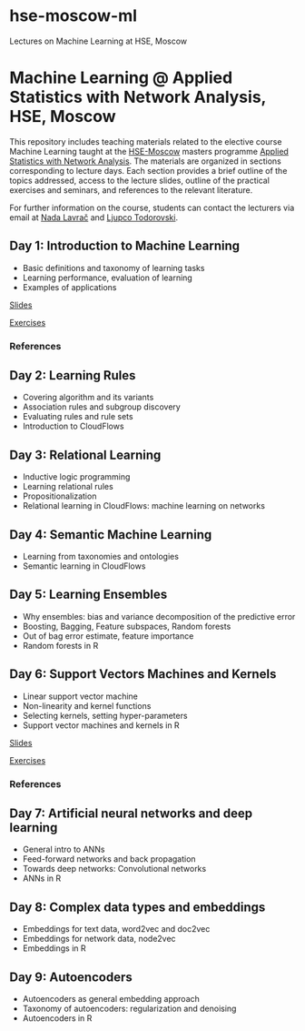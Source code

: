 # hse-moscow-ml
Lectures on Machine Learning at HSE, Moscow

# Machine Learning @ Applied Statistics with Network Analysis, HSE, Moscow

This repository includes teaching materials related to the elective course Machine Learning taught at the [HSE-Moscow](https://www.hse.ru/en/) masters programme [Applied Statistics with Network Analysis](https://www.hse.ru/en/ma/sna/). The materials are organized in sections corresponding to lecture days. Each section provides a brief outline of the topics addressed, access to the lecture slides, outline of the practical exercises and seminars, and references to the relevant literature.

For further information on the course, students can contact the lecturers via email at [Nada Lavrač](mailto:nada.lavrac@ijs.si) and [Ljupco Todorovski](mailto:ljupco.todorovski@fu.uni-lj.si).


## Day 1: Introduction to Machine Learning
* Basic definitions and taxonomy of learning tasks
* Learning performance, evaluation of learning
* Examples of applications

[Slides](http://kt.ijs.si/~ljupco/lectures/hse-moscow-ml/01-intro.pdf)

[Exercises](./01/)

### References


## Day 2: Learning Rules
* Covering algorithm and its variants
* Association rules and subgroup discovery
* Evaluating rules and rule sets
* Introduction to CloudFlows


## Day 3: Relational Learning
* Inductive logic programming
* Learning relational rules
* Propositionalization
* Relational learning in CloudFlows: machine learning on networks


## Day 4: Semantic Machine Learning
* Learning from taxonomies and ontologies
* Semantic learning in CloudFlows


## Day 5: Learning Ensembles
* Why ensembles: bias and variance decomposition of the predictive error
* Boosting, Bagging, Feature subspaces, Random forests
* Out of bag error estimate, feature importance
* Random forests in R


## Day 6: Support Vectors Machines and Kernels
* Linear support vector machine
* Non-linearity and kernel functions
* Selecting kernels, setting hyper-parameters
* Support vector machines and kernels in R

[Slides](http://kt.ijs.si/~ljupco/lectures/hse-moscow-ml/06-svm.pdf)

[Exercises](./06/)

### References


## Day 7: Artificial neural networks and deep learning
* General intro to ANNs
* Feed-forward networks and back propagation
* Towards deep networks: Convolutional networks
* ANNs in R


## Day 8: Complex data types and embeddings
* Embeddings for text data, word2vec and doc2vec
* Embeddings for network data, node2vec
* Embeddings in R


## Day 9: Autoencoders
* Autoencoders as general embedding approach
* Taxonomy of autoencoders: regularization and denoising
* Autoencoders in R
